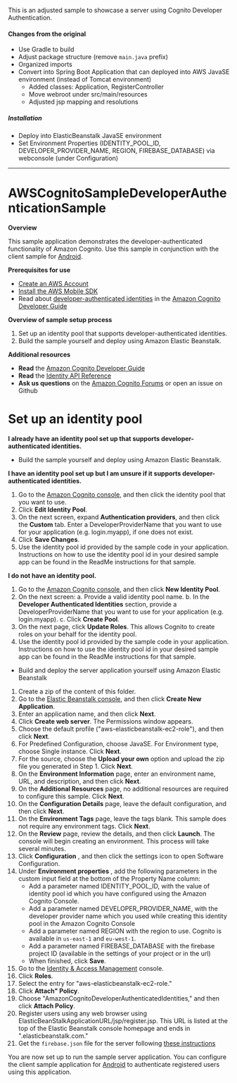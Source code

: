 This is an adjusted sample to showcase a server using Cognito Developer Authentication.

#### Changes from the original

- Use Gradle to build
- Adjust package structure (remove `main.java` prefix)
- Organized imports
- Convert into Spring Boot Application that can deployed into AWS JavaSE environment (instead of Tomcat environment)
    + Added classes: Application, RegisterController
    + Move webroot under src/main/resources
    + Adjusted jsp mapping and resolutions

##### Installation

- Deploy into ElasticBeanstalk JavaSE environment
- Set Environment Properties (IDENTITY_POOL_ID, DEVELOPER_PROVIDER_NAME, REGION, FIREBASE_DATABASE) via webconsole (under Configuration)
______________________________

# AWSCognitoSampleDeveloperAuthenticationSample

**Overview**

This sample application demonstrates the developer-authenticated functionality of Amazon Cognito. Use this sample in conjunction with the client sample for [Android](../client).

**Prerequisites for use**

- [Create an AWS Account](http://aws.amazon.com/)
- [Install the AWS Mobile SDK](http://aws.amazon.com/mobile/sdk/?nc2=h_l3_ms)
- Read about [developer-authenticated identities](http://docs.aws.amazon.com/cognito/devguide/identity/developer-authenticated-identities/) in the [Amazon Cognito Developer Guide](http://docs.aws.amazon.com/cognito/devguide/)

**Overview of sample setup process**

1. Set up an identity pool that supports developer-authenticated identities.
2. Build the sample yourself and deploy using Amazon Elastic Beanstalk.

**Additional resources**

- **Read** the [Amazon Cognito Developer Guide](http://docs.aws.amazon.com/cognito/devguide/)
- **Read** the [Identity API Reference](http://docs.aws.amazon.com/cognitoidentity/latest/APIReference/Welcome.html)
- **Ask us questions** on the [Amazon Cognito Forums](https://forums.aws.amazon.com/forum.jspa?forumID=173) or open an issue on Github

# Set up an identity pool

**I already have an identity pool set up that supports developer-authenticated identities.**

- Build the sample yourself and deploy using Amazon Elastic Beanstalk.

**I have an identity pool set up but I am unsure if it supports developer-authenticated identities.**

1. Go to the [Amazon Cognito console](https://console.aws.amazon.com/cognito), and then click the identity pool that you want to use.
2. Click **Edit Identity Pool**.
3. On the next screen, expand **Authentication providers**, and then click the **Custom** tab. Enter a DeveloperProviderName that you want to use for your application (e.g. login.myapp), if one does not exist.
4. Click **Save Changes**.
5. Use the identity pool id provided by the sample code in your application. Instructions on how to use the identity pool id in your desired sample app can be found in the ReadMe instructions for that sample.

**I do not have an identity pool.**

1. Go to the [Amazon Cognito console](https://console.aws.amazon.com/cognito), and then click **New Identity Pool**.
2. On the next screen:
	a. Provide a valid identity pool name.
	b. In the **Developer Authenticated Identities** section, provide a DeveloperProviderName that you want to use for your application (e.g. login.myapp).
	c. Click **Create Pool**.
4. On the next page, click **Update Roles**. This allows Cognito to create roles on your behalf for the identity pool.
4. Use the identity pool id provided by the sample code in your application. Instructions on how to use the identity pool id in your desired sample app can be found in the ReadMe instructions for that sample.


- Build and deploy the server application yourself using Amazon Elastic Beanstalk

1. Create a zip of the content of this folder.
2. Go to the [Elastic Beanstalk console](https://console.aws.amazon.com/elasticbeanstalk), and then click **Create New Application**.
3. Enter an application name, and then click **Next**.
4. Click **Create web server**. The Permissions window appears.
5. Choose the default profile ("aws-elasticbeanstalk-ec2-role"), and then click **Next**.
6. For Predefined Configuration, choose JavaSE. For Environment type, choose Single instance. Click **Next**.
7. For the source, choose the **Upload your own** option and upload the zip file you generated in Step 1. Click **Next**.
8. On the **Environment Information** page, enter an environment name, URL, and description, and then click **Next**.
9. On the **Additional Resources** page, no additional resources are required to configure this sample. Click **Next**.
10. On the **Configuration Details** page, leave the default configuration, and then click **Next**.
11. On the **Environment Tags** page, leave the tags blank. This sample does not require any environment tags. Click **Next**.
12. On the **Review** page, review the details, and then click **Launch**. The console will begin creating an environment. This process will take several minutes.
13. Click **Configuration** , and then click the settings icon to open Software Configuration.
14. Under **Environment properties** , add the following parameters in the custom input field at the bottom of the Property Name column:
	+ Add a parameter named IDENTITY\_POOL\_ID, with the value of identity pool id which you have configured using the Amazon Cognito Console.
	+ Add a parameter named DEVELOPER\_PROVIDER\_NAME, with the developer provider name which you used while creating this identity pool in the Amazon Cognito Console
	+ Add a parameter named REGION with the region to use. Cognito is available in `us-east-1` and `eu-west-1`.
	+ Add a parameter named FIREBASE\_DATABASE with the firebase project ID (available in the settings of your project or in the url)
	+ When finished, click **Save**.
15. Go to the [Identity & Access Management](https://console.aws.amazon.com/iam/) console.
16. Click **Roles**.
17. Select the entry for "aws-elasticbeanstalk-ec2-role."
18. Click **Attach" Policy**.
19. Choose "AmazonCognitoDeveloperAuthenticatedIdentities," and then click **Attach Policy**.
20. Register users using any web browser using ElasticBeanStalkApplicationURL/jsp/register.jsp. This URL is listed at the top of the Elastic Beanstalk console homepage and ends in ".elasticbeanstalk.com."
21. Get the `firebase.json` file for the server following [these instructions](https://firebase.google.com/docs/admin/setup)

You are now set up to run the sample server application. You can configure the client sample application for [Android](../client) to authenticate registered users using this application.
